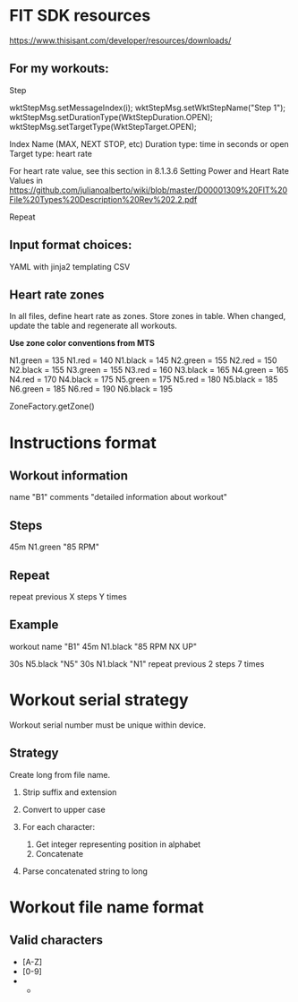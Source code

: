 # FIT SDK resources
<https://www.thisisant.com/developer/resources/downloads/>

## For my workouts:

Step

wktStepMsg.setMessageIndex(i);
        wktStepMsg.setWktStepName("Step 1");
        wktStepMsg.setDurationType(WktStepDuration.OPEN);
        wktStepMsg.setTargetType(WktStepTarget.OPEN);

Index
Name (MAX, NEXT STOP, etc)
Duration type: time in seconds or open
Target type: heart rate

For heart rate value, see this section in 
8.1.3.6 Setting Power and Heart Rate Values in https://github.com/julianoalberto/wiki/blob/master/D00001309%20FIT%20File%20Types%20Description%20Rev%202.2.pdf

Repeat

## Input format choices:
YAML with jinja2 templating
CSV


## Heart rate zones
In all files, define heart rate as zones. 
Store zones in table. 
When changed, update the table and regenerate all workouts.

**Use zone color conventions from MTS**

N1.green = 135
N1.red = 140
N1.black = 145
N2.green = 155
N2.red = 150
N2.black = 155
N3.green = 155
N3.red = 160
N3.black = 165
N4.green = 165
N4.red = 170
N4.black = 175
N5.green = 175
N5.red = 180
N5.black = 185
N6.green = 185
N6.red = 190
N6.black = 195

ZoneFactory.getZone()


# Instructions format
## Workout information
name "B1"
comments "detailed information about workout"

## Steps
45m N1.green "85 RPM"

## Repeat
repeat previous X steps Y times

## Example
workout name "B1"
45m N1.black "85 RPM NX UP"

30s N5.black "N5"
30s N1.black "N1"
repeat previous 2 steps 7 times

# Workout serial strategy
Workout serial number must be unique within device.

## Strategy
Create long from file name.

1. Strip suffix and extension
2. Convert to upper case
3. For each character:

    1. Get integer representing position in alphabet
    2. Concatenate

3. Parse concatenated string to long

# Workout file name format


## Valid characters

* [A-Z]
* [0-9]
* -